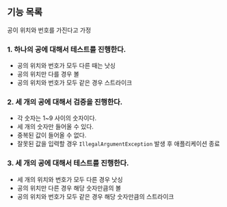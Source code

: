 ## 기능 목록
공이 위치와 번호를 가진다고 가정
### 1. 하나의 공에 대해서 테스트를 진행한다.
   - 공의 위치와 번호가 모두 다른 때는 낫싱
   - 공의 위치만 다를 경우 볼
   - 공의 위치와 번호가 모두 같은 경우 스트라이크
### 2. 세 개의 공에 대해서 검증을 진행한다.
   - 각 숫자는 1~9 사이의 숫자이다.
   - 세 개의 숫자만 들어올 수 있다.
   - 중복된 값이 들어올 수 없다.
   - 잘못된 값을 입력할 경우 ``IllegalArgumentException`` 발생 후 애플리케이션 종료
### 3. 세 개의 공에 대해서 테스트를 진행한다.
   - 세 개의 위치와 번호가 모두 다른 경우 낫싱
   - 공의 위치만 다른 경우 해당 숫자만큼의 볼
   - 공의 위치와 번호가 모두 같은 경우 해당 숫자만큼의 스트라이크